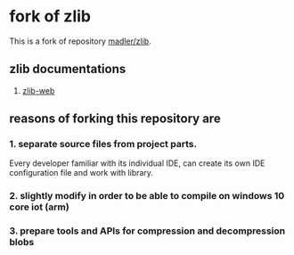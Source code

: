 # fork of zlib  

This is a fork of repository [madler/zlib](https://github.com/madler/zlib).  

## zlib documentations  
 1. [zlib-web](https://zlib.net/)  
 

## reasons of forking this repository are  

### 1. separate source files from project parts.  
Every developer familiar with its individual IDE, can create its own IDE configuration file and work with library.  

### 2. slightly modify in order to be able to compile on windows 10 core iot (arm)  
  
### 3. prepare tools and APIs for compression and decompression blobs  
